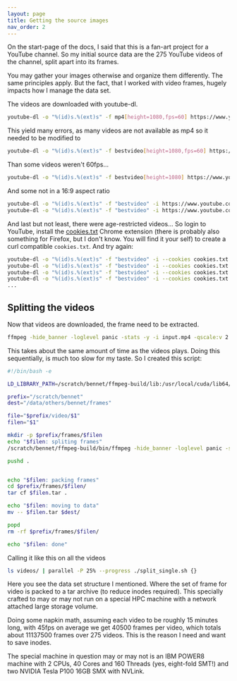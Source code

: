 ```yaml
---
layout: page
title: Getting the source images
nav_order: 2
---
```

On the start-page of the docs, I said that this is a fan-art project for a YouTube channel.
So my initial source data are the 275 YouTube videos of the channel, split apart into its frames.

You may gather your images otherwise and organize them differently. The same principles apply. But the
fact, that I worked with video frames, hugely impacts how I manage the data set.

The videos are downloaded with youtube-dl.

```bash
youtube-dl -o "%(id)s.%(ext)s" -f mp4[height=1080,fps=60] https://www.youtube.com/playlist?list=UUIcgBZ9hEJxHv6r_jDYOMqg
```

This yield many errors, as many videos are not available as mp4 so it needed to be modified to

```bash
youtube-dl -o "%(id)s.%(ext)s" -f bestvideo[height=1080,fps=60] https://www.youtube.com/playlist?list=UUIcgBZ9hEJxHv6r_jDYOMqg
```

Than some videos weren't 60fps...

```bash
youtube-dl -o "%(id)s.%(ext)s" -f bestvideo[height=1080] https://www.youtube.com/playlist?list=UUIcgBZ9hEJxHv6r_jDYOMqg
```

And some not in a 16:9 aspect ratio

```bash
youtube-dl -o "%(id)s.%(ext)s" -f "bestvideo" -i https://www.youtube.com/watch?v=A_FaQBNzUAQ
youtube-dl -o "%(id)s.%(ext)s" -f "bestvideo" -i https://www.youtube.com/watch?v=rnQLOnnjpoc
```

And last but not least, there were age-restricted videos... So login to YouTube, install the
[cookies.txt](https://chrome.google.com/webstore/detail/cookiestxt/njabckikapfpffapmjgojcnbfjonfjfg)
Chrome extension (there is probably also something for Firefox, but I don't know. You will find it your self)
to create a curl compatible `cookies.txt`. And try again:

```bash
youtube-dl -o "%(id)s.%(ext)s" -f "bestvideo" -i --cookies cookies.txt https://www.youtube.com/watch?v=rnQLOnnjpoc
youtube-dl -o "%(id)s.%(ext)s" -f "bestvideo" -i --cookies cookies.txt https://www.youtube.com/watch?v=7takIh1nK0s
youtube-dl -o "%(id)s.%(ext)s" -f "bestvideo" -i --cookies cookies.txt https://www.youtube.com/watch?v=EeG7E8bCNu0
youtube-dl -o "%(id)s.%(ext)s" -f "bestvideo" -i --cookies cookies.txt https://www.youtube.com/watch?v=3gUWFxKG1vw
...
```

## Splitting the videos

Now that videos are downloaded, the frame need to be extracted.

```bash
ffmpeg -hide_banner -loglevel panic -stats -y -i input.mp4 -qscale:v 2 /frames/frame_%06d.jpg
```

This takes about the same amount of time as the videos plays. Doing this sequentially, is much too slow for my taste.
So I created this script:

```bash
#!/bin/bash -e

LD_LIBRARY_PATH=/scratch/bennet/ffmpeg-build/lib:/usr/local/cuda/lib64/

prefix="/scratch/bennet"
dest="/data/others/bennet/frames"

file="$prefix/video/$1"
filen="$1"

mkdir -p $prefix/frames/$filen
echo "$filen: spliting frames"
/scratch/bennet/ffmpeg-build/bin/ffmpeg -hide_banner -loglevel panic -stats -y -i $file -qscale:v 2 $prefix/frames/$filen/${filen}_%06d.jpg

pushd .


echo "$filen: packing frames"
cd $prefix/frames/$filen/
tar cf $filen.tar .

echo "$filen: moving to data"
mv -- $filen.tar $dest/

popd
rm -rf $prefix/frames/$filen/

echo "$filen: done"
```

Calling it like this on all the videos

```bash
ls videos/ | parallel -P 25% --progress ./split_single.sh {}
```

Here you see the data set structure I mentioned. Where the set of frame for video is packed to a tar archive (to reduce inodes required).
This specially crafted to may or may not run on a special HPC machine with a network attached large storage volume.

Doing some napkin math, assuming each video to be roughly 15 minutes long, with 45fps on average we get 40500 frames per video, which totals about
11137500 frames over 275 videos. This is the reason I need and want to save inodes.

The special machine in question may or may not is an IBM POWER8 machine with 2 CPUs, 40 Cores and 160 Threads (yes, eight-fold SMT!) and two NVIDIA Tesla P100 16GB SMX
with NVLink.
